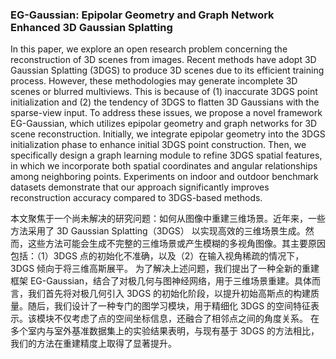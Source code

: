 ### EG-Gaussian: Epipolar Geometry and Graph Network Enhanced 3D Gaussian Splatting

In this paper, we explore an open research problem concerning the reconstruction of 3D scenes from images. Recent methods have adopt 3D Gaussian Splatting (3DGS) to produce 3D scenes due to its efficient training process. However, these methodologies may generate incomplete 3D scenes or blurred multiviews. This is because of (1) inaccurate 3DGS point initialization and (2) the tendency of 3DGS to flatten 3D Gaussians with the sparse-view input. To address these issues, we propose a novel framework EG-Gaussian, which utilizes epipolar geometry and graph networks for 3D scene reconstruction. Initially, we integrate epipolar geometry into the 3DGS initialization phase to enhance initial 3DGS point construction. Then, we specifically design a graph learning module to refine 3DGS spatial features, in which we incorporate both spatial coordinates and angular relationships among neighboring points. Experiments on indoor and outdoor benchmark datasets demonstrate that our approach significantly improves reconstruction accuracy compared to 3DGS-based methods.

本文聚焦于一个尚未解决的研究问题：如何从图像中重建三维场景。近年来，一些方法采用了 3D Gaussian Splatting（3DGS） 以实现高效的三维场景生成。然而，这些方法可能会生成不完整的三维场景或产生模糊的多视角图像。其主要原因包括：（1）3DGS 点的初始化不准确，以及（2）在输入视角稀疏的情况下，3DGS 倾向于将三维高斯展平。
为了解决上述问题，我们提出了一种全新的重建框架 EG-Gaussian，结合了对极几何与图神经网络，用于三维场景重建。具体而言，我们首先将对极几何引入 3DGS 的初始化阶段，以提升初始高斯点的构建质量。随后，我们设计了一种专门的图学习模块，用于精细化 3DGS 的空间特征表示。该模块不仅考虑了点的空间坐标信息，还融合了相邻点之间的角度关系。
在多个室内与室外基准数据集上的实验结果表明，与现有基于 3DGS 的方法相比，我们的方法在重建精度上取得了显著提升。
